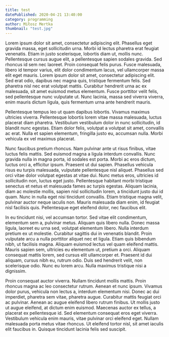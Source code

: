 ```yaml
---
title: test
datePublished: 2020-04-21 13:40:00
category: programming
author: Miłosz Mertka
thumbnail: "test.jpg"
---
```


Lorem ipsum dolor sit amet, consectetur adipiscing elit. Phasellus eget gravida massa, eget sollicitudin urna. Morbi id lectus pharetra erat feugiat venenatis. Etiam in justo scelerisque, lobortis diam ut, mollis nunc. Pellentesque cursus augue elit, a pellentesque sapien sodales gravida. Sed rhoncus id sem nec laoreet. Proin consequat felis purus. Fusce malesuada, libero id tempor varius, elit dolor condimentum lacus, vel ullamcorper massa elit eget mauris. Lorem ipsum dolor sit amet, consectetur adipiscing elit. Sed erat odio, dapibus nec magna quis, tristique fermentum felis. Sed pharetra nisl nec erat volutpat mattis. Curabitur hendrerit urna ac ex malesuada, sit amet euismod metus elementum. Fusce porttitor velit felis, sed pellentesque nunc vulputate ut. Nunc lacinia, massa sed viverra viverra, enim mauris dictum ligula, quis fermentum urna ante hendrerit mauris.

<!--EndFragment-->

Pellentesque tempus leo ut quam dapibus lobortis. Vivamus maximus ultricies viverra. Pellentesque lobortis lorem vitae massa malesuada, luctus placerat diam pharetra. Vestibulum vestibulum dolor in nunc sollicitudin, id blandit nunc egestas. Etiam dolor felis, volutpat a volutpat sit amet, convallis ac erat. Nulla et sapien elementum, fringilla justo eu, accumsan nulla. Morbi vehicula ex vel maximus placerat.

Nunc faucibus pretium rhoncus. Nam pulvinar ante ut risus finibus, vitae luctus felis mattis. Sed euismod magna a ligula interdum convallis. Nunc gravida nulla in magna porta, id sodales est porta. Morbi ac eros dictum, luctus orci a, efficitur ipsum. Praesent ut dui sapien. Phasellus vehicula risus eu turpis malesuada, vulputate pellentesque nisl aliquet. Phasellus sed orci vitae dolor volutpat egestas at vitae dui. Nunc metus eros, ultricies id sollicitudin non, luctus eget justo. Pellentesque habitant morbi tristique senectus et netus et malesuada fames ac turpis egestas. Aliquam lacinia, diam ac molestie mollis, sapien nisl sollicitudin lorem, a tincidunt justo dui id quam. Nunc in nulla eget nisi tincidunt convallis. Etiam tristique magna velit, pulvinar auctor neque iaculis non. Mauris malesuada diam enim, id feugiat nisl facilisis quis. Pellentesque eget eleifend dolor, nec faucibus elit.

In eu tincidunt nisi, vel accumsan tortor. Sed vitae elit condimentum, elementum sem a, pulvinar metus. Aliquam quis libero nulla. Donec massa ligula, laoreet eu urna sed, volutpat elementum libero. Nulla interdum pretium ex ut molestie. Curabitur sagittis dui in venenatis blandit. Proin vulputate arcu a nulla porttitor aliquet nec et ligula. Etiam quis bibendum nibh, ut facilisis magna. Aliquam euismod lectus vel quam eleifend mattis. Mauris sapien sem, ultricies eu elementum ut, pretium a orci. Aliquam consequat mattis lorem, sed cursus elit ullamcorper et. Praesent id dui aliquam, cursus nibh eu, rutrum odio. Duis sed hendrerit velit, non scelerisque odio. Nunc eu lorem arcu. Nulla maximus tristique nisi a dignissim.

Proin consequat auctor viverra. Nullam tincidunt mollis mattis. Proin rhoncus magna ac leo consectetur rutrum. Aenean et nunc ipsum. Vivamus dolor purus, vehicula non lectus a, interdum elementum nisi. Donec ac dui imperdiet, pharetra sem vitae, pharetra augue. Curabitur mattis feugiat orci ac pulvinar. Aenean ac augue eleifend libero rutrum finibus. Ut mollis justo ut augue eleifend, at dictum enim euismod. Maecenas auctor ex tellus, a placerat ex pellentesque id. Sed elementum consequat eros eget viverra. Vestibulum vehicula enim mauris, vitae pulvinar orci eleifend eget. Nullam malesuada porta metus vitae rhoncus. Ut eleifend tortor nisl, sit amet iaculis elit faucibus in. Quisque tincidunt lacinia felis sed suscipit.
